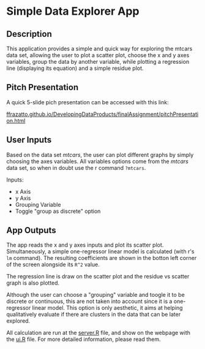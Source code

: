 # Simple Data Explorer App

## Description

This application provides a simple and quick way for exploring the mtcars data set, 
allowing the user to plot a scatter plot, choose the x and y axes variables, 
group the data by another variable, while plotting a regression line 
(displaying its equation) and a simple residue plot.

## Pitch Presentation

A quick 5-slide pich presentation can be accessed with this link: 

[ffrazatto.github.io/DevelopingDataProducts/finalAssignment/pitchPresentation.html](ffrazatto.github.io/DevelopingDataProducts/finalAssignment/pitchPresentation.html)

## User Inputs

Based on the data set *mtcars*, the user can plot different graphs by simply choosing 
the axes variables. All variables options come from the *mtcars* data set, so when
in doubt use the r command `?mtcars`.

Inputs:

- x Axis
- y Axis
- Grouping Variable
- Toggle "group as discrete" option

## App Outputs

The app reads the x and y axes inputs and plot its scatter plot. 
Simultaneously, a simple one-regressor linear model is calculated
(with r's `lm` command). The resulting coefficients are shown in
the botton left corner of the screen alongside its `R^2` value.

The regression line is draw on the scatter plot and the 
residue vs scatter graph is also plotted.

Although the user can choose a "grouping" variable and toogle
it to be discrete or continuous, this are not taken into account
since it is a one-regressor linear model. This option is only
aesthetic, it aims at helping qualitatively evaluate if there are
clusters in the data that can be later explored.


All calculation are run at the 
[server.R](https://github.com/ffrazatto/DevelopingDataProducts/blob/master/finalAssignment/server.R) file,
and show on the webpage with the 
[ui.R](https://github.com/ffrazatto/DevelopingDataProducts/blob/master/finalAssignment/ui.R) file.
For more detailed information, please read them.


